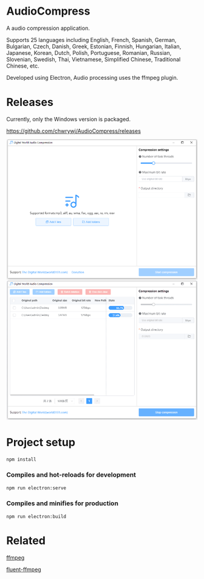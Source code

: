 # AudioCompress
A audio compression application.

Supports 25 languages including English, French, Spanish, German, Bulgarian, Czech, Danish, Greek, Estonian, Finnish, Hungarian, Italian, Japanese, Korean, Dutch, Polish, Portuguese, Romanian, Russian, Slovenian, Swedish, Thai, Vietnamese, Simplified Chinese, Traditional Chinese, etc.

Developed using Electron, Audio processing uses the ffmpeg plugin.

# Releases
Currently, only the Windows version is packaged.

https://github.com/chwrywj/AudioCompress/releases

![](https://github.com/chwrywj/AudioCompress/blob/main/screenshot1.png)
![](https://github.com/chwrywj/AudioCompress/blob/main/screenshot2.png)

# Project setup
```
npm install
```

### Compiles and hot-reloads for development
```
npm run electron:serve
```

### Compiles and minifies for production
```
npm run electron:build
```

# Related
[ffmpeg](https://www.ffmpeg.org/)

[fluent-ffmpeg](https://github.com/fluent-ffmpeg/node-fluent-ffmpeg)
